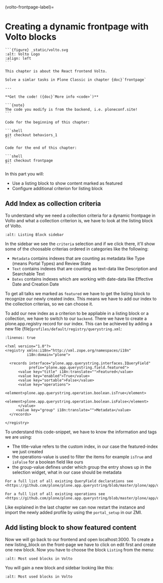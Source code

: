 (volto-frontpage-label)=

# Creating a dynamic frontpage with Volto blocks

````{sidebar} Volto chapter
```{figure} _static/volto.svg
:alt: Volto Logo
:align: left
```

This chapter is about the React frontend Volto.

Solve a simlar tasks in Plone Classic in chapter {doc}`frontpage`

---

**Get the code! ({doc}`More info <code>`)**

```{note}
The code you modify is from the backend, i.e. ploneconf.site!
```

Code for the beginning of this chapter:

```shell
git checkout behaviors_1
```

Code for the end of this chapter:

```shell
git checkout frontpage
```
````

In this part you will:

- Use a listing block to show content marked as featured
- Configure additional criterion for listing block

## Add Index as collection criteria

To understand why we need a collection criteria for a dynamic frontpage in Volto and what a collection criterion is, we have to look at the listing block of Volto.

```{figure} _static/volto_frontpage.png
:alt: Listing Block sidebar
```

In the sidebar we see the `criteria` selection and if we click there, it'll show some of the choosable criterias ordered in categories like the following:

- `Metadata` contains indexes that are counting as metadata like Type (means Portal Types) and Review State
- `Text` contains indexes that are counting as text-data like Description and Searchable Text
- `Dates` contains indexes which are working with date-data like Effective Date and Creation Date

To get all talks we marked as `featured` we have to get the listing block to recognize our newly created index. This means we have to add our index to the collection criterias, so we can choose it.

To add our new index as a criterion to be appliable in a listing block or a collection, we have to switch to our `backend`. There we have to create a plone.app.registry record for our index. This can be achieved by adding a new file {file}`profiles/default/registry/querystring.xml`:

```{code-block} xml
:linenos: true

<?xml version="1.0"?>
<registry xmlns:i18n="http://xml.zope.org/namespaces/i18n"
          i18n:domain="plone">

  <records interface="plone.app.querystring.interfaces.IQueryField"
           prefix="plone.app.querystring.field.featured">
      <value key="title" i18n:translate="">Featured</value>
      <value key="enabled">True</value>
      <value key="sortable">False</value>
      <value key="operations">
          <element>plone.app.querystring.operation.boolean.isTrue</element>
          <element>plone.app.querystring.operation.boolean.isFalse</element>
      </value>
     <value key="group" i18n:translate="">Metadata</value>
  </records>

</registry>
```

To understand this code-snippet, we have to know the information and tags we are using:

- The title-value refers to the custom index, in our case the featured-index we just created
- the operations-value is used to filter the items for example `isTrue` and `isFalse` for a boolean field like ours
- the group-value defines under which group the entry shows up in the selection widget, what in our case should be metadata

```{note}
For a full list of all existing QueryField declarations see <https://github.com/plone/plone.app.querystring/blob/master/plone/app/querystring/profiles/default/registry.xml#L245>
```

```{note}
For a full list of all existing operations see <https://github.com/plone/plone.app.querystring/blob/master/plone/app/querystring/profiles/default/registry.xml#L1>
```

Like explained in the last chapter we can now restart the instance and import the newly added profile by using the `portal_setup` in our ZMI.

## Add listing block to show featured content

Now we will go back to our frontend and open localhost:3000. To create a new listing_block on the front-page we have to click on edit first and create one new block. Now you have to choose the block `Listing` from the menu:

```{figure} _static/volto_frontpage_1.png
:alt: Most used blocks in Volto
```

You will gain a new block and sidebar looking like this:

```{figure} _static/volto_frontpage_3.png
:alt: Most used blocks in Volto
```
